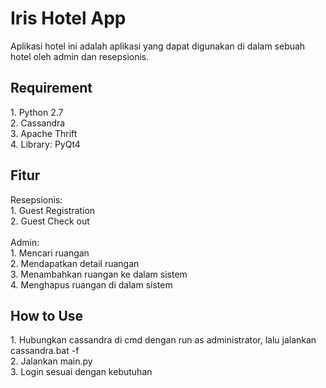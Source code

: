 <h1> Iris Hotel App </h1>
Aplikasi hotel ini adalah aplikasi yang dapat digunakan di dalam sebuah hotel oleh admin dan resepsionis.
<br>
<h2> Requirement </h2>
1. Python 2.7
<br>
2. Cassandra
<br>
3. Apache Thrift
<br>
4. Library: PyQt4
<br>
<h2> Fitur </h2>
Resepsionis:
<br>
1. Guest Registration
<br>
2. Guest Check out
<br>
<br>
Admin:
<br>
1. Mencari ruangan
<br>
2. Mendapatkan detail ruangan
<br>
3. Menambahkan ruangan ke dalam sistem
<br>
4. Menghapus ruangan di dalam sistem
<br>
<h2> How to Use </h2>
1. Hubungkan cassandra di cmd dengan run as administrator, lalu jalankan cassandra.bat -f
<br>
2. Jalankan main.py
<br>
3. Login sesuai dengan kebutuhan
